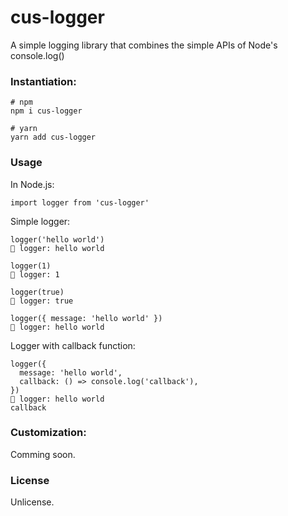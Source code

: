# cus-logger

A simple logging library that combines the simple APIs of Node's console.log()

### Instantiation:

    # npm
    npm i cus-logger

    # yarn
    yarn add cus-logger

### Usage

In Node.js:

    import logger from 'cus-logger'

Simple logger:

    logger('hello world')
    🚀 logger: hello world

    logger(1)
    🚀 logger: 1

    logger(true)
    🚀 logger: true

    logger({ message: 'hello world' })
    🚀 logger: hello world

Logger with callback function:

    logger({
      message: 'hello world',
      callback: () => console.log('callback'),
    })
    🚀 logger: hello world
    callback

### Customization:

Comming soon.

### License

<!-- [MIT](https://choosealicense.com/licenses/mit/) license -->

Unlicense.
